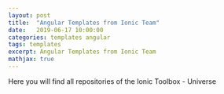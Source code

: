 ```yaml
---
layout: post
title:  "Angular Templates from Ionic Team"
date:   2019-06-17 10:00:00
categories: templates angular
tags: templates
excerpt: Angular Templates from Ionic Team
mathjax: true
---
```


Here you will find all repositories of the Ionic Toolbox - Universe 

[Learning-Ionic3]:          https://github.com/Learning-Ionic3
[Learning-Ionic4]:          https://github.com/Learning-Ionic4
[Tutorial_CSS3]:            https://github.com/Tutorial_CSS3
[ionic-components]:         https://github.com/ionic-components
[ionic-directives]:         https://github.com/ionic-directives
[ionic-enrichment]:         https://github.com/ionic-enrichment
[ionic-library]:            https://github.com/ionic-library
[ionic-pages]:              https://github.com/ionic-pages
[ionic-pipes]:              https://github.com/ionic-pipes
[ionic-playground]: https://github.com/ionic-playground
[ionic-services]: https://github.com/ionic-services
[ionic-starter]: https://github.com/ionic-starter
[ionic-team]: https://github.com/ionic-team
[ionic-templates]: https://github.com/ionic-templates
[ionic-toolbox]: https://github.com/ionic-toolbox
[ionic-toolbox-work]: https://github.com/ionic-toolbox-work
[ionic-training]: https://github.com/ionic-training
[ionic-vue-toolbox]: https://github.com/ionic-vue-toolbox
[ionic2blueprints]: https://github.com/ionic2blueprints
[ionic3-library]: https://github.com/ionic3-library
[ionic3-toolbox]: https://github.com/ionic3-toolbox
[ionic4-library]: https://github.com/ionic4-library
[ionic4-toolbox]: https://github.com/ionic4-toolbox
[ionic4-toolbox-work]: https://github.com/ionic4-toolbox-work
[ionicthemes]: https://github.com/ionicthemes
[lathonez]: https://github.com/lathonez
[r14r]: https://github.com/r14r